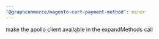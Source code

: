 ```yaml
---
'@graphcommerce/magento-cart-payment-method': minor
---
```


make the apollo client available in the expandMethods call
